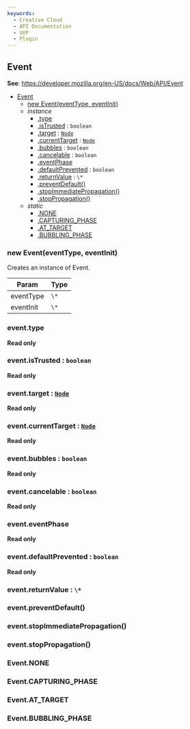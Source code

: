 ```yaml
---
keywords:
  - Creative Cloud
  - API Documentation
  - UXP
  - Plugin
---
```



<a name="event" id="event"></a>

## Event

**See**: https://developer.mozilla.org/en-US/docs/Web/API/Event

* [Event](#event)
    * [new Event(eventType, eventInit)](#new-event-new)
    * _instance_
        * [.type](#event-type)
        * [.isTrusted](#event-istrusted) : `boolean`
        * [.target](#Event+target) : [`Node`](#node)
        * [.currentTarget](#Event+currentTarget) : [`Node`](#node)
        * [.bubbles](#event-bubbles) : `boolean`
        * [.cancelable](#event-cancelable) : `boolean`
        * [.eventPhase](#event-eventphase)
        * [.defaultPrevented](#event-defaultprevented) : `boolean`
        * [.returnValue](#event-returnvalue) : `\*`
        * [.preventDefault()](#event-preventdefault)
        * [.stopImmediatePropagation()](#event-stopimmediatepropagation)
        * [.stopPropagation()](#event-stoppropagation)
    * _static_
        * [.NONE](#event-none)
        * [.CAPTURING_PHASE](#event-capturing-phase)
        * [.AT_TARGET](#event-at-target)
        * [.BUBBLING_PHASE](#event-bubbling-phase)

<a name="new-event-new" id="new-event-new"></a>

### new Event(eventType, eventInit)
Creates an instance of Event.

| Param | Type |
| --- | --- |
| eventType | `\*` |
| eventInit | `\*` |

<a name="event-type" id="event-type"></a>

### event.type

**Read only**

<a name="event-istrusted" id="event-istrusted"></a>

### event.isTrusted : `boolean`

**Read only**

<a name="event-target" id="event-target"></a>

### event.target : [`Node`](#node)

**Read only**

<a name="event-currenttarget" id="event-currenttarget"></a>

### event.currentTarget : [`Node`](#node)

**Read only**

<a name="event-bubbles" id="event-bubbles"></a>

### event.bubbles : `boolean`

**Read only**

<a name="event-cancelable" id="event-cancelable"></a>

### event.cancelable : `boolean`

**Read only**

<a name="event-eventphase" id="event-eventphase"></a>

### event.eventPhase

**Read only**

<a name="event-defaultprevented" id="event-defaultprevented"></a>

### event.defaultPrevented : `boolean`

**Read only**

<a name="event-returnvalue" id="event-returnvalue"></a>

### event.returnValue : `\*`

<a name="event-preventdefault" id="event-preventdefault"></a>

### event.preventDefault()

<a name="event-stopimmediatepropagation" id="event-stopimmediatepropagation"></a>

### event.stopImmediatePropagation()

<a name="event-stoppropagation" id="event-stoppropagation"></a>

### event.stopPropagation()

<a name="event-none" id="event-none"></a>

### Event.NONE

<a name="event-capturing-phase" id="event-capturing-phase"></a>

### Event.CAPTURING\_PHASE

<a name="event-at-target" id="event-at-target"></a>

### Event.AT\_TARGET

<a name="event-bubbling-phase" id="event-bubbling-phase"></a>

### Event.BUBBLING\_PHASE

